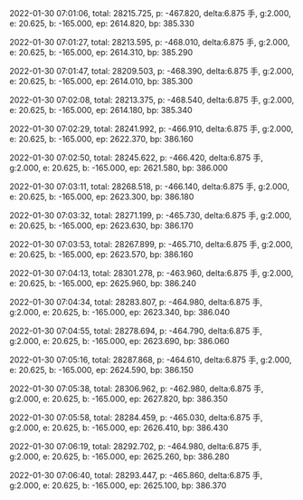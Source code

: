 2022-01-30 07:01:06, total: 28215.725, p: -467.820, delta:6.875 手, g:2.000, e: 20.625, b: -165.000, ep: 2614.820, bp: 385.330

2022-01-30 07:01:27, total: 28213.595, p: -468.010, delta:6.875 手, g:2.000, e: 20.625, b: -165.000, ep: 2614.310, bp: 385.290

2022-01-30 07:01:47, total: 28209.503, p: -468.390, delta:6.875 手, g:2.000, e: 20.625, b: -165.000, ep: 2614.010, bp: 385.300

2022-01-30 07:02:08, total: 28213.375, p: -468.540, delta:6.875 手, g:2.000, e: 20.625, b: -165.000, ep: 2614.180, bp: 385.340

2022-01-30 07:02:29, total: 28241.992, p: -466.910, delta:6.875 手, g:2.000, e: 20.625, b: -165.000, ep: 2622.370, bp: 386.160

2022-01-30 07:02:50, total: 28245.622, p: -466.420, delta:6.875 手, g:2.000, e: 20.625, b: -165.000, ep: 2621.580, bp: 386.000

2022-01-30 07:03:11, total: 28268.518, p: -466.140, delta:6.875 手, g:2.000, e: 20.625, b: -165.000, ep: 2623.300, bp: 386.180

2022-01-30 07:03:32, total: 28271.199, p: -465.730, delta:6.875 手, g:2.000, e: 20.625, b: -165.000, ep: 2623.630, bp: 386.170

2022-01-30 07:03:53, total: 28267.899, p: -465.710, delta:6.875 手, g:2.000, e: 20.625, b: -165.000, ep: 2623.570, bp: 386.160

2022-01-30 07:04:13, total: 28301.278, p: -463.960, delta:6.875 手, g:2.000, e: 20.625, b: -165.000, ep: 2625.960, bp: 386.240

2022-01-30 07:04:34, total: 28283.807, p: -464.980, delta:6.875 手, g:2.000, e: 20.625, b: -165.000, ep: 2623.340, bp: 386.040

2022-01-30 07:04:55, total: 28278.694, p: -464.790, delta:6.875 手, g:2.000, e: 20.625, b: -165.000, ep: 2623.690, bp: 386.060

2022-01-30 07:05:16, total: 28287.868, p: -464.610, delta:6.875 手, g:2.000, e: 20.625, b: -165.000, ep: 2624.590, bp: 386.150

2022-01-30 07:05:38, total: 28306.962, p: -462.980, delta:6.875 手, g:2.000, e: 20.625, b: -165.000, ep: 2627.820, bp: 386.350

2022-01-30 07:05:58, total: 28284.459, p: -465.030, delta:6.875 手, g:2.000, e: 20.625, b: -165.000, ep: 2626.410, bp: 386.430

2022-01-30 07:06:19, total: 28292.702, p: -464.980, delta:6.875 手, g:2.000, e: 20.625, b: -165.000, ep: 2625.260, bp: 386.280

2022-01-30 07:06:40, total: 28293.447, p: -465.860, delta:6.875 手, g:2.000, e: 20.625, b: -165.000, ep: 2625.100, bp: 386.370